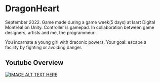 # DragonHeart

September 2022.
Game made during a game week(5 days) at Isart Digital Montréal on Unity.
Controller is gamepad.
In collaboration between game designers, artists and me, the programmeur.

You incarnate a young girl with draconic powers.
Your goal: escape a facility by fighting or avoiding danger.

## Youtube Overview
[![IMAGE ALT TEXT HERE](https://img.youtube.com/vi/aRrx9XPUWIk/0.jpg)](https://www.youtube.com/watch?v=aRrx9XPUWIk)
